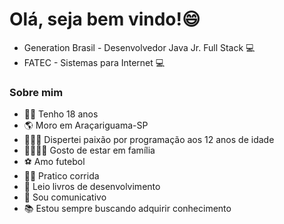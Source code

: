 # Olá, seja bem vindo!😄

- Generation Brasil - Desenvolvedor Java Jr. Full Stack 💻
- FATEC - Sistemas para Internet 💻

### Sobre mim
- 👨🏻 Tenho 18 anos
- 🌎 Moro em Araçariguama-SP
- 👨🏻‍💻 Dispertei paixão por programação aos 12 anos de idade
- 👨‍👩‍👦‍👦 Gosto de estar em família
- ⚽️ Amo futebol
- 🏃🏻 Pratico corrida
- 📖 Leio livros de desenvolvimento
- 💬 Sou comunicativo
- 📚 Estou sempre buscando adquirir conhecimento

